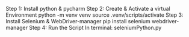 Step 1: Install python & pycharm
Step 2: Create & Activate a virtual Environment
python -m venv venv
source .venv/scripts/activate
Step 3: Install Selenium & WebDriver-manager
pip install selenium webdriver-manager
Step 4: Run the Script
In terminal: seleniumPython.py
